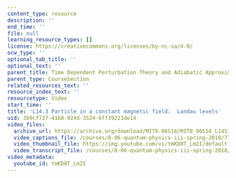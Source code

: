 ```yaml
---
content_type: resource
description: ''
end_time: ''
file: null
learning_resource_types: []
license: https://creativecommons.org/licenses/by-nc-sa/4.0/
ocw_type: ''
optional_tab_title: ''
optional_text: ''
parent_title: Time Dependent Perturbation Theory and Adiabatic Approximation
parent_type: CourseSection
related_resources_text: ''
resource_index_text: ''
resourcetype: Video
start_time: ''
title: 'L14.3 Particle in a constant magnetic field:  Landau levels'
uid: 3b9cf737-41b8-924d-3524-6ff39221de14
video_files:
  archive_url: https://archive.org/download/MIT8.06S18/MIT8_06S18_L14S3_300k.mp4
  video_captions_file: /courses/8-06-quantum-physics-iii-spring-2018/77b56c7256445301932657c88e5d9aad_tmKD8T_Lm2I.vtt
  video_thumbnail_file: https://img.youtube.com/vi/tmKD8T_Lm2I/default.jpg
  video_transcript_file: /courses/8-06-quantum-physics-iii-spring-2018/203b9a82165a35d385b5ce9742111af7_tmKD8T_Lm2I.pdf
video_metadata:
  youtube_id: tmKD8T_Lm2I
---
```

